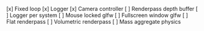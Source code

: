 [x] Fixed loop
[x] Logger
[x] Camera controller
[ ] Renderpass depth buffer
[ ] Logger per system
[ ] Mouse locked glfw
[ ] Fullscreen window glfw
[ ] Flat renderpass
[ ] Volumetric renderpass
[ ] Mass aggregate physics
